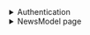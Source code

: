 <details>
<summary>Authentication</summary>

* [ ] AutoDelete on Expiration.
* [ ] AutoDelete on Error.
* [ ] Storage in Cookie

</details>

<details>
<summary>NewsModel page</summary>

* [ ] Add new news
  * [x] Create logic
  * [x] POST to API
  * [ ] Check all info is correct
  * [x] Handle server errors
  * [x] Popups with api call response
* [ ] Modify news
  * [ ] Create all logic
  * [ ] PUT to API
  * [ ] Check all info is correct
  * [ ] Handle server errors
* [ ] Delete news
  * [x] Delete by ID
  * [ ] Search by URL and Delete by ID
  * [x] DELETE to API
  * [ ] Check all info is correct
  * [x] Handle server errors
* [ ] Retrieve news
  * [ ] Create all logic
  * [x] GET to API
  * [ ] Check all info is correct
  * [ ] Handle server errors

</details>
